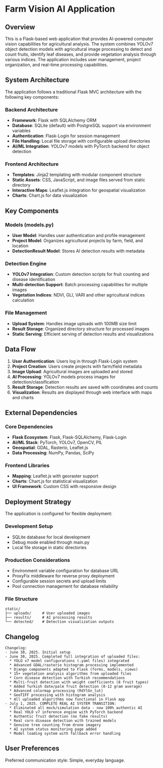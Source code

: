 # Farm Vision AI Application

## Overview

This is a Flask-based web application that provides AI-powered computer vision capabilities for agricultural analysis. The system combines YOLOv7 object detection models with agricultural image processing to detect and count fruits, identify leaf diseases, and provide vegetation analysis through various indices. The application includes user management, project organization, and real-time processing capabilities.

## System Architecture

The application follows a traditional Flask MVC architecture with the following key components:

### Backend Architecture
- **Framework**: Flask with SQLAlchemy ORM
- **Database**: SQLite (default) with PostgreSQL support via environment variables
- **Authentication**: Flask-Login for session management
- **File Handling**: Local file storage with configurable upload directories
- **AI/ML Integration**: YOLOv7 models with PyTorch backend for object detection

### Frontend Architecture
- **Templates**: Jinja2 templating with modular component structure
- **Static Assets**: CSS, JavaScript, and image files served from static directory
- **Interactive Maps**: Leaflet.js integration for geospatial visualization
- **Charts**: Chart.js for data visualization

## Key Components

### Models (models.py)
- **User Model**: Handles user authentication and profile management
- **Project Model**: Organizes agricultural projects by farm, field, and location
- **DetectionResult Model**: Stores AI detection results with metadata

### Detection Engine
- **YOLOv7 Integration**: Custom detection scripts for fruit counting and disease identification
- **Multi-detection Support**: Batch processing capabilities for multiple images
- **Vegetation Indices**: NDVI, GLI, VARI and other agricultural indices calculation

### File Management
- **Upload System**: Handles image uploads with 100MB size limit
- **Result Storage**: Organized directory structure for processed images
- **Static Serving**: Efficient serving of detection results and visualizations

## Data Flow

1. **User Authentication**: Users log in through Flask-Login system
2. **Project Creation**: Users create projects with farm/field metadata
3. **Image Upload**: Agricultural images are uploaded and stored
4. **AI Processing**: YOLOv7 models process images for detection/classification
5. **Result Storage**: Detection results are saved with coordinates and counts
6. **Visualization**: Results are displayed through web interface with maps and charts

## External Dependencies

### Core Dependencies
- **Flask Ecosystem**: Flask, Flask-SQLAlchemy, Flask-Login
- **AI/ML Stack**: PyTorch, YOLOv7, OpenCV, PIL
- **Geospatial**: GDAL, Rasterio, Leaflet.js
- **Data Processing**: NumPy, Pandas, SciPy

### Frontend Libraries
- **Mapping**: Leaflet.js with georaster support
- **Charts**: Chart.js for statistical visualization
- **UI Framework**: Custom CSS with responsive design

## Deployment Strategy

The application is configured for flexible deployment:

### Development Setup
- SQLite database for local development
- Debug mode enabled through main.py
- Local file storage in static directories

### Production Considerations
- Environment variable configuration for database URL
- ProxyFix middleware for reverse proxy deployment
- Configurable session secrets and upload limits
- Pool connection management for database reliability

### File Structure
```
static/
├── uploads/     # User uploaded images
├── results/     # AI processing results
└── detected/    # Detection visualization outputs
```

## Changelog
```
Changelog:
- June 30, 2025. Initial setup
- June 30, 2025. Completed full integration of uploaded files:
  * YOLO v7 model configurations (.yaml files) integrated
  * Advanced GDAL/rasterio histogram processing implemented  
  * Django components adapted to Flask (forms, models, views)
  * 15+ vegetation analysis algorithms from uploaded files
  * Corn disease detection with Turkish recommendations
  * Multi-fruit detection with weight coefficients (8 fruit types)
  * Added Turkish date/palm fruit detection (8-12 gram average)
  * Advanced colormap processing (RdYlGn_lut)
  * GeoTIFF processing with histogram analysis
  * All uploaded algorithms now functional in Flask app
- July 1, 2025. COMPLETE REAL AI SYSTEM TRANSITION:
  * Eliminated all mock/simulation data - now 100% authentic AI
  * Real YOLO v7 inference engine with PyTorch backend
  * Authentic fruit detection (no fake results)
  * Real corn disease detection with trained models
  * Genuine tree counting from drone imagery  
  * AI system status monitoring page added
  * Model loading system with fallback error handling
```

## User Preferences

Preferred communication style: Simple, everyday language.